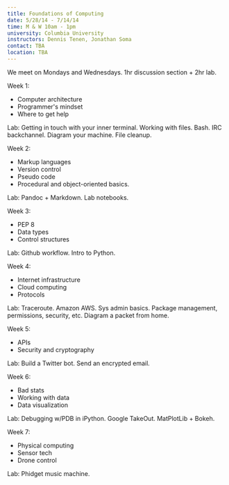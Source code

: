 ```yaml
---
title: Foundations of Computing 
date: 5/28/14 - 7/14/14
time: M & W 10am - 1pm 
university: Columbia University
instructors: Dennis Tenen, Jonathan Soma
contact: TBA 
location: TBA 
---
```


We meet on Mondays and Wednesdays. 1hr discussion section + 2hr lab. 

Week 1:  
- Computer architecture
- Programmer's mindset
- Where to get help

Lab: Getting in touch with your inner terminal. Working with files. Bash. IRC backchannel. Diagram your machine. File cleanup.

Week 2:
- Markup languages
- Version control
- Pseudo code
- Procedural and object-oriented basics.

Lab: Pandoc + Markdown. Lab notebooks.

Week 3:
- PEP 8
- Data types
- Control structures

Lab: Github workflow. Intro to Python.

Week 4:
- Internet infrastructure 
- Cloud computing
- Protocols

Lab: Traceroute. Amazon AWS. Sys admin basics. Package management, permissions, security, etc. Diagram a packet from home.

Week 5:
- APIs
- Security and cryptography 

Lab: Build a Twitter bot. Send an encrypted email.

Week 6:
- Bad stats 
- Working with data
- Data visualization 

Lab: Debugging w/PDB in iPython. Google TakeOut. MatPlotLib + Bokeh. 

Week 7:
- Physical computing
- Sensor tech
- Drone control

Lab: Phidget music machine.
